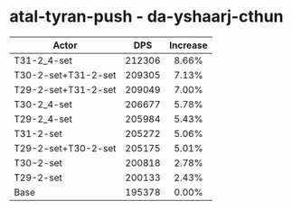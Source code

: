 # atal-tyran-push - da-yshaarj-cthun
| Actor | DPS | Increase |
|---|:---:|:---:|
|T31-2_4-set|212306|8.66%|
|T30-2-set+T31-2-set|209305|7.13%|
|T29-2-set+T31-2-set|209049|7.00%|
|T30-2_4-set|206677|5.78%|
|T29-2_4-set|205984|5.43%|
|T31-2-set|205272|5.06%|
|T29-2-set+T30-2-set|205175|5.01%|
|T30-2-set|200818|2.78%|
|T29-2-set|200133|2.43%|
|Base|195378|0.00%|
